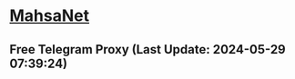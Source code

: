
# [MahsaNet](https://t.me/mahsa_net)
## Free Telegram Proxy (Last Update: 2024-05-29 07:39:24)

    